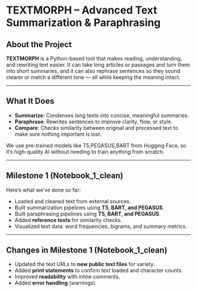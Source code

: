 # TEXTMORPH – Advanced Text Summarization & Paraphrasing

## About the Project
**TEXTMORPH** is a Python-based tool that makes reading, understanding, and rewriting text easier. It can take long articles or passages and turn them into short summaries, and it can also rephrase sentences so they sound clearer or match a different tone — all while keeping the meaning intact.  

---

## What It Does
- **Summarize**: Condenses long texts into concise, meaningful summaries.  
- **Paraphrase**: Rewrites sentences to improve clarity, flow, or style.  
- **Compare**: Checks similarity between original and processed text to make sure nothing important is lost.  

We use pre-trained models like T5,PEGASUS,BART from Hugging Face, so it’s high-quality AI without needing to train anything from scratch.  

---

## Milestone 1 (Notebook_1_clean)
Here’s what we’ve done so far:  
- Loaded and cleaned text from external sources.  
- Built summarization pipelines using **T5, BART, and PEGASUS**.  
- Built paraphrasing pipelines using **T5, BART, and PEGASUS**.  
- Added **reference texts** for similarity checks.  
- Visualized text data: word frequencies, bigrams, and summary metrics.  

---

## Changes in Milestone 1 (Notebook_1_clean)
- Updated the text URLs to **new public text files** for variety.  
- Added **print statements** to confirm text loaded and character counts.  
- Improved **readability** with inline comments.  
- Added **error handling** (warnings). 
